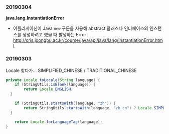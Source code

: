 ### 20190304
**java.lang.InstantiationError**
* 어플리케이션이 Java `new` 구문을 사용해 abstract 클래스나 인터페이스의 인스턴스를 생성하려고 했을 때 발생하는 Error
http://cris.joongbu.ac.kr/course/java/api/java/lang/InstantiationError.html
### 20190303
Locale 찾다가... 
SIMPLIFIED_CHINESE / TRADITIONAL_CHINESE
```java
private Locale toLocale(String language) {  
    if (StringUtils.isBlank(language)) {  
        return Locale.ENGLISH;  
  }  
  
    if (StringUtils.startsWith(language, "zh")) {  
        return StringUtils.startsWith(language, "zh_cn") ? Locale.SIMPLIFIED_CHINESE : Locale.TRADITIONAL_CHINESE;  
  }  
  
    return Locale.forLanguageTag(language);  
}
```
<!--stackedit_data:
eyJoaXN0b3J5IjpbLTE0OTE1ODExNjEsLTg1ODA5NTYxNV19
-->